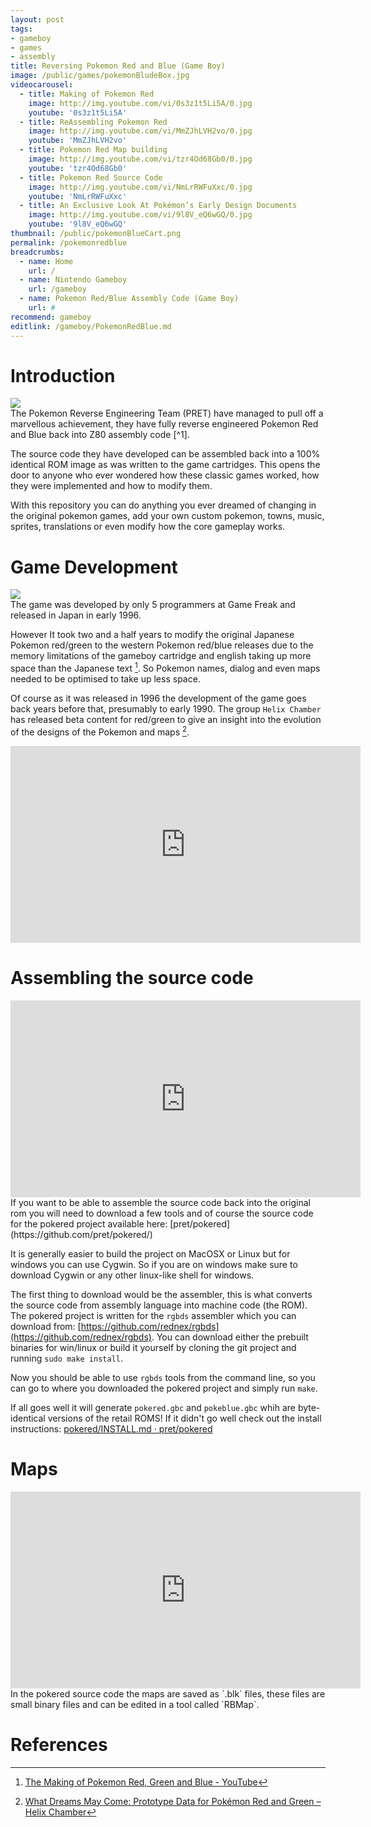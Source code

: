 ```yaml
---
layout: post
tags: 
- gameboy
- games
- assembly
title: Reversing Pokemon Red and Blue (Game Boy)
image: /public/games/pokemonBludeBox.jpg
videocarousel:
  - title: Making of Pokemon Red
    image: http://img.youtube.com/vi/0s3z1t5Li5A/0.jpg
    youtube: '0s3z1t5Li5A'
  - title: ReAssembling Pokemon Red
    image: http://img.youtube.com/vi/MmZJhLVH2vo/0.jpg
    youtube: 'MmZJhLVH2vo'
  - title: Pokemon Red Map building
    image: http://img.youtube.com/vi/tzr4Od68Gb0/0.jpg
    youtube: 'tzr4Od68Gb0'
  - title: Pokemon Red Source Code
    image: http://img.youtube.com/vi/NmLrRWFuXxc/0.jpg
    youtube: 'NmLrRWFuXxc'
  - title: An Exclusive Look At Pokémon’s Early Design Documents
    image: http://img.youtube.com/vi/9l8V_eQ6wGQ/0.jpg
    youtube: '9l8V_eQ6wGQ'
thumbnail: /public/pokemonBlueCart.png
permalink: /pokemonredblue
breadcrumbs:
  - name: Home
    url: /
  - name: Nintendo Gameboy
    url: /gameboy
  - name: Pokemon Red/Blue Assembly Code (Game Boy)
    url: #
recommend: gameboy
editlink: /gameboy/PokemonRedBlue.md
---
```


# Introduction
<section class="postSection">
<img src="/public/pokemonBlueCart.png" class="wow slideInLeft postImage" />

<div markdown="1">
The Pokemon Reverse Engineering Team (PRET) have managed to pull off a marvellous achievement, they have fully reverse engineered Pokemon Red and Blue back into Z80 assembly code [^1].

The source code they have developed can be assembled back into a 100% identical ROM image as was written to the game cartridges. This opens the door to anyone who ever wondered how these classic games worked, how they were implemented and how to modify them.

With this repository you can do anything you ever dreamed of changing in the original pokemon games, add your own custom pokemon, towns, music, sprites, translations or even modify how the core gameplay works. 
</div>
</section>

# Game Development
<section class="postSection">
<img src="/public/pokemonBlueCircuit.png" class="wow slideInLeft postImage" />

<div markdown="1">
The game was developed by only 5 programmers at Game Freak and released in Japan in early 1996.

However It took two and a half years to modify the original Japanese Pokemon red/green to the western Pokemon red/blue releases due to the memory limitations of the gameboy cartridge and english taking up more space than the Japanese text [^4]. So Pokemon names, dialog and even maps needed to be optimised to take up less space.

Of course as it was released in 1996 the development of the game goes back years before that, presumably to early 1990. The group `Helix Chamber` has released beta content for red/green to give an insight into the evolution of the designs of the Pokemon and maps [^6].
<iframe width="560" height="315" src="https://www.youtube.com/embed/y8byjH9skHM" frameborder="0" allow="accelerometer; autoplay; encrypted-media; gyroscope; picture-in-picture" allowfullscreen></iframe>

</div>
</section>

# Assembling the source code
<section class="postSection">
<iframe width="560" height="315" src="https://www.youtube.com/embed/MmZJhLVH2vo" frameborder="0" allow="accelerometer; autoplay; encrypted-media; gyroscope; picture-in-picture" allowfullscreen></iframe>

<div markdown="1">
If you want to be able to assemble the source code back into the original rom you will need to download a few tools and of course the source code for the pokered project available here: [pret/pokered](https://github.com/pret/pokered/)

It is generally easier to build the project on MacOSX or Linux but for windows you can use Cygwin. So if you are on windows make sure to download Cygwin or any other linux-like shell for windows.

The first thing to download would be the assembler, this is what converts the source code from assembly language into machine code (the ROM). The pokered project is written for the `rgbds` assembler which you can download from: [https://github.com/rednex/rgbds](https://github.com/rednex/rgbds).
You can download either the prebuilt binaries for win/linux or build it yourself by cloning the git project and running `sudo make install`.

Now you should be able to use `rgbds` tools from the command line, so you can go to where you downloaded the pokered project and simply run `make`.

If all goes well it will generate `pokered.gbc` and `pokeblue.gbc` whih are byte-identical versions of the retail ROMS! If it didn't go well check out the install instructions: [pokered/INSTALL.md · pret/pokered](https://github.com/pret/pokered/blob/6ba3765c5932996f5da6417ae703794ff10bb1cb/INSTALL.md)
</div>
</section>

# Maps
<section class="postSection">
<iframe width="560" height="315" src="https://www.youtube.com/embed/tzr4Od68Gb0" frameborder="0" allow="accelerometer; autoplay; encrypted-media; gyroscope; picture-in-picture" allowfullscreen></iframe>

<div markdown="1">
In the pokered source code the maps are saved as `.blk` files, these files are small binary files and can be edited in a tool called `RBMap`.
</div>
</section>


# References
[^1]: [pret/pokered: disassembly of Pokémon Red/Blue](https://github.com/pret/pokered)
[^2]: [Made in Assembly? (Pokemon Red Source Code) - YouTube](https://www.youtube.com/watch?v=NmLrRWFuXxc)
[^3]: [pokered/credits_text.asm at 6ba3765c5932996f5da6417ae703794ff10bb1cb · pret/pokered](https://github.com/pret/pokered/blob/6ba3765c5932996f5da6417ae703794ff10bb1cb/text/credits_text.asm)
[^4]: [The Making of Pokemon Red, Green and Blue - YouTube](https://www.youtube.com/watch?v=0s3z1t5Li5A)
[^5]: [An Exclusive Look At Pokémon’s Early Design Documents - YouTube](https://www.youtube.com/watch?v=9l8V_eQ6wGQ)
[^6]: [What Dreams May Come: Prototype Data for Pokémon Red and Green – Helix Chamber](https://helixchamber.com/2019/02/16/what-dreams-may-come/)

